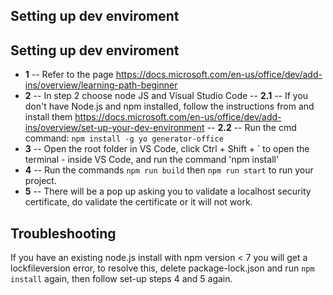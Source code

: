 ## Setting up dev enviroment

## Setting up dev enviroment

- **1** -- Refer to the page https://docs.microsoft.com/en-us/office/dev/add-ins/overview/learning-path-beginner
- **2** -- In step 2 choose node JS and Visual Studio Code
-- **2.1** -- If you don't have Node.js and npm installed, follow the instructions from and install them https://docs.microsoft.com/en-us/office/dev/add-ins/overview/set-up-your-dev-environment
-- **2.2** -- Run the cmd command: `npm install -g yo generator-office`
- **3** -- Open the root folder in VS Code, click Ctrl + Shift + ` to open the terminal - inside VS Code, and run the command 'npm install'
- **4** -- Run the commands `npm run build` then  `npm run start` to run your project.
- **5** -- There will be a pop up asking you to validate a localhost security certificate, do validate the certificate or it will not work.

## Troubleshooting

If you have an existing node.js install with npm version < 7 you will get a lockfileversion error, to resolve this, delete package-lock.json and run `npm install` again, then follow set-up steps 4 and 5 again.